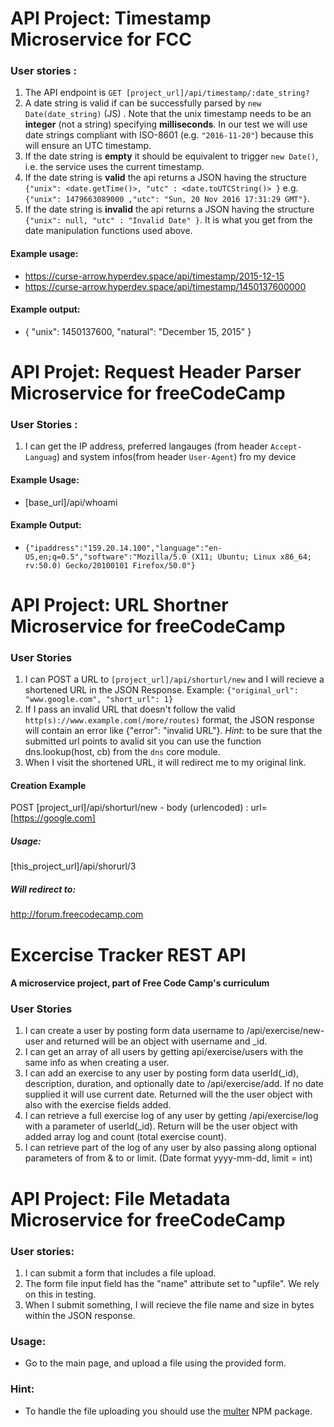 
# API Project: Timestamp Microservice for FCC

### User stories :

1. The API endpoint is `GET [project_url]/api/timestamp/:date_string?`
2. A date string is valid if can be successfully parsed by `new Date(date_string)` (JS) . Note that the unix timestamp needs to be an **integer** (not a string) specifying **milliseconds**. In our test we will use date strings compliant with ISO-8601 (e.g. `"2016-11-20"`) because this will ensure an UTC timestamp.
3. If the date string is **empty** it should be equivalent to trigger `new Date()`, i.e. the service uses the current timestamp.
4. If the date string is **valid** the api returns a JSON having the structure 
`{"unix": <date.getTime()>, "utc" : <date.toUTCString()> }`
e.g. `{"unix": 1479663089000 ,"utc": "Sun, 20 Nov 2016 17:31:29 GMT"}`.
5. If the date string is **invalid** the api returns a JSON having the structure `{"unix": null, "utc" : "Invalid Date" }`. It is what you get from the date manipulation functions used above.

#### Example usage:
* https://curse-arrow.hyperdev.space/api/timestamp/2015-12-15
* https://curse-arrow.hyperdev.space/api/timestamp/1450137600000

#### Example output:
* { "unix": 1450137600, "natural": "December 15, 2015" }

# API Projet: Request Header Parser Microservice for freeCodeCamp

### User Stories :

1. I can get the IP address, preferred langauges (from header `Accept-Languag`) and system infos(from header `User-Agent`) fro my device

#### Example Usage:

* [base_url]/api/whoami

#### Example Output:

* `{"ipaddress":"159.20.14.100","language":"en-US,en;q=0.5","software":"Mozilla/5.0 (X11; Ubuntu; Linux x86_64; rv:50.0) Gecko/20100101 Firefox/50.0"}`

# API Project: URL Shortner Microservice for freeCodeCamp

### User Stories

1. I can POST a URL to `[project_url]/api/shorturl/new` and I will recieve a shortened URL in the JSON Response. Example: `{"original_url": "www.google.com", "short_url": 1}`
2. If I pass an invalid URL that doesn't follow the valid `http(s)://www.example.com(/more/routes)` format, the JSON response will contain an error like {"error": "invalid URL"}. *Hint*: to be sure that the submitted url points to avalid sit you can use the function dns.lookup(host, cb) from the `dns` core module.
3. When I visit the shortened URL, it will redirect me to my original link.

#### Creation Example

POST [project_url]/api/shorturl/new - body (urlencoded) : url=[https://google.com]

##### Usage:

[this_project_url]/api/shorurl/3

##### Will redirect to:

http://forum.freecodecamp.com


# Excercise Tracker REST API

#### A microservice project, part of Free Code Camp's curriculum

### User Stories

1. I can create a user by posting form data username to /api/exercise/new-user and returned will be an object with username and _id.
2. I can get an array of all users by getting api/exercise/users with the same info as when creating a user.
3. I can add an exercise to any user by posting form data userId(_id), description, duration, and optionally date to /api/exercise/add. If no date supplied it will use current date. Returned will the the user object with also with the exercise fields added.
4. I can retrieve a full exercise log of any user by getting /api/exercise/log with a parameter of userId(_id). Return will be the user object with added array log and count (total exercise count).
5. I can retrieve part of the log of any user by also passing along optional parameters of from & to or limit. (Date format yyyy-mm-dd, limit = int)

# API Project: File Metadata Microservice for freeCodeCamp

### User stories:

1. I can submit a form that includes a file upload.
2. The form file input field has the "name" attribute set to "upfile". We rely on this in testing.
3. When I submit something, I will recieve the file name and size in bytes within the JSON response.

### Usage:

* Go to the main page, and upload a file using the provided form.

### Hint:

* To handle the file uploading you should use the [multer](https://www.npmjs.com/package/multer) NPM package.